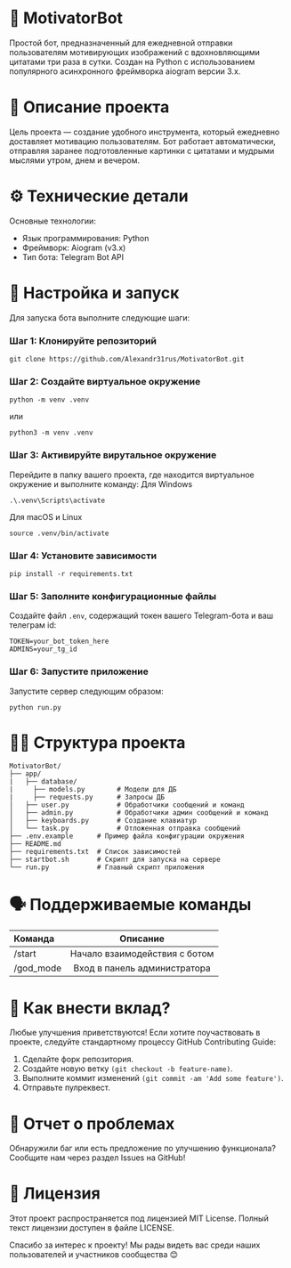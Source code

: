 # 🚀 MotivatorBot

Простой бот, предназначенный для ежедневной отправки пользователям мотивирующих изображений с вдохновляющими цитатами три раза в сутки. Создан на Python с использованием популярного асинхронного фреймворка aiogram версии 3.x.

# 📌 Описание проекта
Цель проекта — создание удобного инструмента, который ежедневно доставляет мотивацию пользователям. Бот работает автоматически, отправляя заранее подготовленные картинки с цитатами и мудрыми мыслями утром, днем и вечером.

# ⚙️ Технические детали
Основные технологии:
- Язык программирования: Python
- Фреймворк: Aiogram (v3.x)
- Тип бота: Telegram Bot API
# 🔧 Настройка и запуск
Для запуска бота выполните следующие шаги:

### Шаг 1: Клонируйте репозиторий
```
git clone https://github.com/Alexandr31rus/MotivatorBot.git
```
### Шаг 2: Создайте виртуальное окружение
```
python -m venv .venv
```
или
```
python3 -m venv .venv
```
### Шаг 3: Активируйте вирутальное окружение
Перейдите в папку вашего проекта, где находится виртуальное окружение и выполните команду:
Для Windows
```
.\.venv\Scripts\activate
```
Для macOS и Linux
```
source .venv/bin/activate
```
### Шаг 4: Установите зависимости
```
pip install -r requirements.txt
```
### Шаг 5: Заполните конфигурационные файлы
Создайте файл `.env`, содержащий токен вашего Telegram-бота и ваш телеграм id:

```
TOKEN=your_bot_token_here
ADMINS=your_tg_id
```
### Шаг 6: Запустите приложение
Запустите сервер следующим образом:
```
python run.py
```
# 👨‍💻 Структура проекта
```
MotivatorBot/
├── app/
|   ├── database/
|     ├── models.py        # Модели для ДБ
|     ├── requests.py      # Запросы ДБ
│   ├── user.py            # Обработчики сообщений и команд
│   ├── admin.py           # Обработчики админ сообщений и команд
│   ├── keyboards.py       # Создание клавиатур
│   └── task.py            # Отложенная отправка сообщений
├── .env.example      # Пример файла конфигурации окружения
├── README.md        
├── requirements.txt  # Список зависимостей
├── startbot.sh       # Скрипт для запуска на сервере
└── run.py            # Главный скрипт приложения
```
# 🗣 Поддерживаемые команды

|Команда|Описание|
|:-|:-:|
|/start|Начало взаимодействия с ботом|
|/god_mode|Вход в панель администратора|

# 🤝 Как внести вклад?
Любые улучшения приветствуются! Если хотите поучаствовать в проекте, следуйте стандартному процессу GitHub Contributing Guide:

1. Сделайте форк репозитория.
2. Создайте новую ветку ```(git checkout -b feature-name)```.
3. Выполните коммит изменений ```(git commit -am 'Add some feature')```.
4. Отправьте пулреквест.
# 🐛 Отчет о проблемах
Обнаружили баг или есть предложение по улучшению функционала? Сообщите нам через раздел Issues на GitHub!

# 🎯 Лицензия
Этот проект распространяется под лицензией MIT License. Полный текст лицензии доступен в файле LICENSE.

Спасибо за интерес к проекту! Мы рады видеть вас среди наших пользователей и участников сообщества 😊
